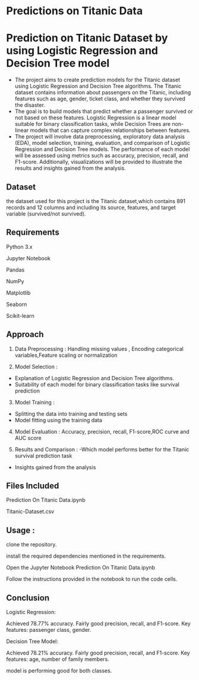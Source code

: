 # Predictions on Titanic Data

# Prediction on Titanic Dataset by using Logistic Regression  and Decision Tree model

- The project aims to create prediction models for the Titanic dataset using Logistic Regression and Decision Tree algorithms. The Titanic dataset contains information about passengers on the Titanic, including features such as age, gender, ticket class, and whether they survived the disaster.
- The goal is to build models that predict whether a passenger survived or not based on these features. Logistic Regression is a linear model suitable for binary classification tasks, while Decision Trees are non-linear models that can capture complex relationships between features.
- The project will involve data preprocessing, exploratory data analysis (EDA), model selection, training, evaluation, and comparison of Logistic Regression and Decision Tree models. The performance of each model will be assessed using metrics such as accuracy, precision, recall, and F1-score. Additionally, visualizations will be provided to illustrate the results and insights gained from the analysis.

## Dataset

 the dataset used for this project is the Titanic dataset,which contains 891 records and 12 columns and including its source, features, and target variable (survived/not survived).

## Requirements

Python 3.x

Jupyter Notebook

Pandas

NumPy

Matplotlib

Seaborn

Scikit-learn

## Approach 

1. Data Preprocessing : Handling missing values , Encoding categorical variables,Feature scaling or normalization

2. Model Selection :
-  Explanation of Logistic Regression and Decision Tree algorithms.
- Suitability of each model for binary classification tasks like survival prediction

3. Model Training : 
 - Splitting the data into training and testing sets
 - Model fitting using the training data

4. Model Evaluation : Accuracy, precision, recall, F1-score,ROC curve and AUC score

5. Results and Comparison : 
-Which model performs better for the Titanic survival prediction task
- Insights gained from the analysis

## Files Included
Prediction On Titanic Data.ipynb 

Titanic-Dataset.csv


## Usage : 

clone the repository.

install the required dependencies mentioned in the requirements.

Open the Jupyter Notebook Prediction On Titanic Data.ipynb 

Follow the instructions provided in the notebook to run the code cells.

## Conclusion

Logistic Regression:

Achieved 78.77% accuracy.
Fairly good precision, recall, and F1-score.
Key features: passenger class, gender.

Decision Tree Model:

Achieved 78.21% accuracy.
Fairly good precision, recall, and F1-score.
Key features: age, number of family members.

model is performing good for both classes.
